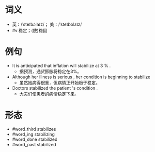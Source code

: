 # 词义
- 英：/ˈsteɪbəlaɪz/； 美：/ˈsteɪbəlaɪz/
- #v 稳定；(使)稳固
# 例句
- It is anticipated that inflation will stabilize at 3 % .
	- 据预测，通货膨胀将稳定在3%。
- Although her illness is serious , her condition is beginning to stabilize
	- 虽然她病得很重，但病情正开始趋于稳定。
- Doctors stabilized the patient 's condition .
	- 大夫们使患者的病情稳定下来。
# 形态
- #word_third stabilizes
- #word_ing stabilizing
- #word_done stabilized
- #word_past stabilized
